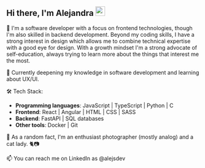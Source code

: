 ## Hi there, I'm Alejandra <img src="https://media.tenor.com/nebZyl8oN7IAAAAi/wave-hello.gif" style="width: 25px;">

🔭 I'm a software developer with a focus on frontend technologies, though I'm also skilled in backend development. Beyond my coding skills, I have a strong interest in design which allows me to combine technical expertise with a good eye for design. With a growth mindset I'm a strong advocate of self-education, always trying to learn more about the things that interest me the most. 

🌱 Currently deepening my knowledge in software development and learning about UX/UI.

🛠️ Tech Stack:
- **Programming languages**: JavaScript | TypeScript | Python | C
- **Frontend**: React | Angular | HTML | CSS | SASS
- **Backend**: FastAPI | SQL databases
- **Other tools**: Docker | Git

🎲 As a random fact, I'm an enthusiast photographer (mostly analog) and a cat lady. 🐈📷

📫 You can reach me on LinkedIn as @alejsdev

